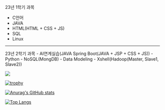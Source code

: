 23년 1학기 과목
- C언어
- JAVA
- HTML(HTML + CSS + JS)
- SQL
- Linux
<hr>
23년 2학기 과목
- AI연계실습(JAVA Spring Boot(JAVA + JSP + CSS + JS))
- Python
- NoSQL(MongDB)
- Data Modeling
- Xshell(Hadoop(Master, Slave1, Slave2))


 <a href="mailto:donguk0105@gmail.com" target="_blank"><img src="https://img.shields.io/badge/donguk0105@gmail.com-EA4335?style=flat-square&logo=Gmail&logoColor=white"/></a>

[![trophy](https://github-profile-trophy.vercel.app/?username=donguk1)](https://github.com/donguk1/)

[![Anurag's GitHub stats](https://github-readme-stats.vercel.app/api?username=donguk1)](https://github.com/donguk1/)

[![Top Langs](https://github-readme-stats.vercel.app/api/top-langs/?username=donguk1)](https://github.com/donguk1/)
